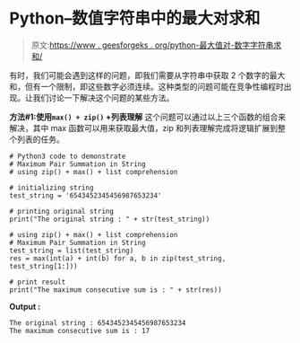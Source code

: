 # Python–数值字符串中的最大对求和

> 原文:[https://www . geesforgeks . org/python-最大值对-数字字符串求和/](https://www.geeksforgeeks.org/python-maximum-pair-summation-in-numeric-string/)

有时，我们可能会遇到这样的问题，即我们需要从字符串中获取 2 个数字的最大和，但有一个限制，即这些数字必须连续。这种类型的问题可能在竞争性编程时出现。让我们讨论一下解决这个问题的某些方法。

**方法#1:使用`max() + zip()` +列表理解**
这个问题可以通过以上三个函数的组合来解决，其中 max 函数可以用来获取最大值，zip 和列表理解完成将逻辑扩展到整个列表的任务。

```
# Python3 code to demonstrate
# Maximum Pair Summation in String
# using zip() + max() + list comprehension

# initializing string 
test_string = '6543452345456987653234'

# printing original string 
print("The original string : " + str(test_string))

# using zip() + max() + list comprehension
# Maximum Pair Summation in String
test_string = list(test_string)
res = max(int(a) + int(b) for a, b in zip(test_string, test_string[1:]))

# print result
print("The maximum consecutive sum is : " + str(res))
```

**Output :**

```
The original string : 6543452345456987653234
The maximum consecutive sum is : 17

```